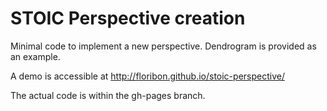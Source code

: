 STOIC Perspective creation
=================

Minimal code to implement a new perspective. Dendrogram is provided as an example.

A demo is accessible at http://floribon.github.io/stoic-perspective/

The actual code is within the gh-pages branch.
